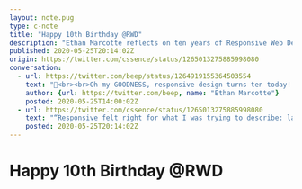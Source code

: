 ```yaml
---
layout: note.pug
type: c-note
title: "Happy 10th Birthday @RWD"
description: "Ethan Marcotte reflects on ten years of Responsive Web Design."
published: 2020-05-25T20:14:02Z
origin: https://twitter.com/cssence/status/1265013275885998080
conversation:
  - url: https://twitter.com/beep/status/1264919155364503554
    text: "🦊<br><br>Oh my GOODNESS, responsive design turns ten today! Here’s how it happened, and who helped *make* it happen:<br>[ethanmarcotte.com/wrote/responsive-design-at-10/](https://ethanmarcotte.com/wrote/responsive-design-at-10/)"
    author: {url: https://twitter.com/beep, name: "Ethan Marcotte"}
    posted: 2020-05-25T14:00:02Z
  - url: https://twitter.com/cssence/status/1265013275885998080
    text: "“Responsive felt right for what I was trying to describe: layouts that would just know the best way to fit on a user’s screen.” Thank you [@beep](https://twitter.com/beep) for changing the web’s course. Learning about RWD at my first ever web conference was pivotal for my career.<br>[cssence.com/2012/aneventapart-seattle](/2012/aneventapart-seattle/)"
    posted: 2020-05-25T20:14:02Z
---
```


# Happy 10th Birthday @RWD
